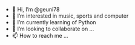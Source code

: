 - 👋 Hi, I’m @geuni78
- 👀 I’m interested in music, sports and computer
- 🌱 I’m currently learning of Python
- 💞️ I’m looking to collaborate on ...
- 📫 How to reach me ...

<!---
geuni78/geuni78 is a ✨ special ✨ repository because its `README.md` (this file) appears on your GitHub profile.
You can click the Preview link to take a look at your changes.
--->
